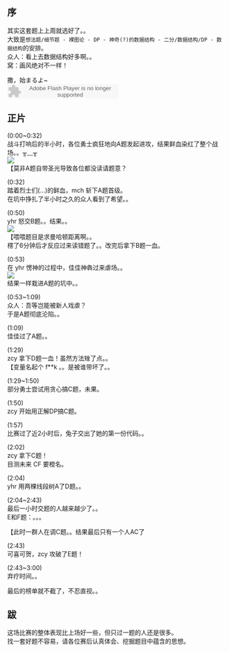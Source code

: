 序
-
其实这套题上上周就选好了。。<br />
大致是`想法题/细节题 - 裸图论 - DP - 神奇(?)的数据结构 - 二分/数据结构/DP - 数据结构`的安排。<br />
众人：看上去数据结构好多啊。。<br />
窝：画风绝对不一样！<br />

撒，始まるよ~<br />
<embed src="http://www.xiami.com/widget/10270364_1773106916/singlePlayer.swf" type="application/x-shockwave-flash" width="257" height="33" wmode="transparent"></embed>

正片
-
(0:00~0:32)<br />
战斗打响后的半小时，各位勇士疯狂地向A题发起进攻，结果鲜血染红了整个战场。。╥﹏╥<br />
![](http://endless.qiniudn.com/githubsducontest0809-3.png)<br />
【莫非A题自带圣光导致各位都没读请题意？<br />

(0:32)<br />
踏着烈士们(...)的鲜血，mch 斩下A题首级。<br />
在坑中挣扎了半小时之久的众人看到了希望。。<br />

(0:50)<br />
yhr 怒交B题。。结果。。<br />
![](http://endless.qiniudn.com/githubsducontest0809.png)<br />
【喂喂题目是求曼哈顿距离啊。。<br />
楞了6分钟后才反应过来读错题了。。改完后拿下B题一血。<br />

(0:53)<br />
在 yhr 愣神的过程中，佳佳神犇过来虐场。。<br />
![](http://endless.qiniudn.com/githubsducontest0809-2.gif)<br />
结果一样栽进A题的坑中。。<br />

(0:53~1:09)<br />
众人：吾等岂能被新人戏虐？<br />
于是A题彻底沦陷。。<br />

(1:09)<br />
佳佳过了A题。。<br />

(1:29)<br />
zcy 拿下D题一血！虽然方法矬了点。。<br />
【变量名起个 f\*\*k 。。是被谁带坏了。。<br />

(1:29~1:50)<br />
部分勇士尝试用贪心搞C题，未果。<br />

(1:50)<br />
zcy 开始用正解DP搞C题。<br />

(1:57)<br />
比赛过了近2小时后，兔子交出了她的第一份代码。。<br />

(2:02)<br />
zcy 拿下C题！<br />
目测未来 CF 要橙名。<br />

(2:04)<br />
yhr 用两棵线段树A了D题。。<br />

(2:04~2:43)<br />
最后一小时交题的人越来越少了。。<br />
E和F题：。。。<br />

【此时一群人在调C题。。结果最后只有一个人AC了<br />

(2:43)<br />
可喜可贺，zcy 攻破了E题！<br />

(2:43~3:00)<br />
弃疗时间。。<br />

最后的榜单就不截了，不忍直视。。<br />

跋
-
这场比赛的整体表现比上场好一些，但只过一题的人还是很多。<br />
找一套好题不容易，请各位赛后认真体会、挖掘题目中蕴含的思想。<br />
